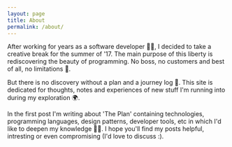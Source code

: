 ```yaml
---
layout: page
title: About
permalink: /about/
---
```


After working for years as a software developer 👨‍💻, I decided to take a creative break for the summer of '17. The main purpose of this liberty is rediscovering the beauty of programming. No boss, no customers and best of all, no limitations 🚀.

But there is no discovery without a plan and a journey log 📝. This site is dedicated for thoughts, notes and experiences of new stuff I'm running into during my exploration 🌍.

In the first post I'm writing about 'The Plan' containing technologies, programming languages, design patterns, developer tools, etc in which I'd like to deepen my knowledge 👨‍🎓. I hope you'll find my posts helpful, intresting or even compromising (I'd love to discuss :).